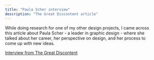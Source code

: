 ```yaml
---
title: "Paula Scher interview"
description: "The Great Discontent article"
---
```


While doing research for one of my other design projects, I came across this article about Paula Scher - a leader in graphic design - where she talked about her career, her perspective on design, and her process to come up with new ideas. 

<a href="http://thegreatdiscontent.com/interview/paula-scher"> Interview from The Great Discontent </a>
